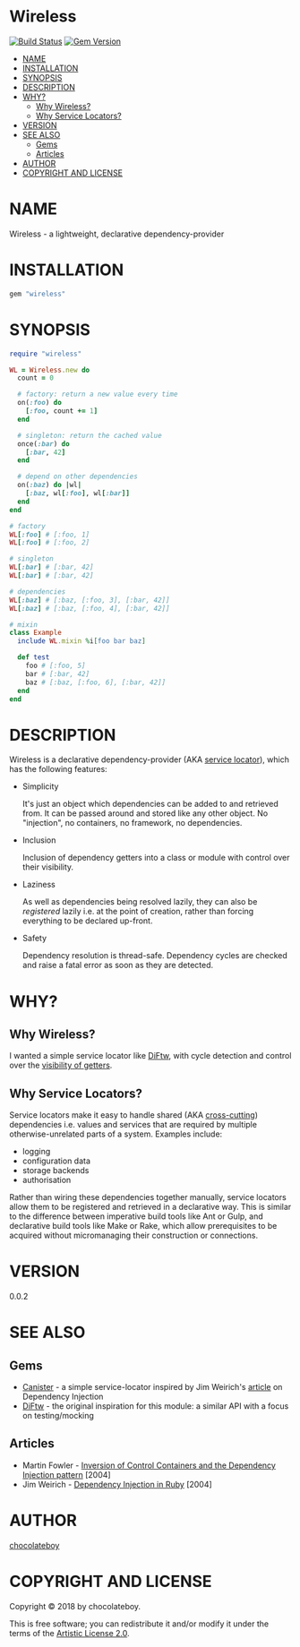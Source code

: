 # Wireless

[![Build Status](https://travis-ci.org/chocolateboy/wireless.svg)](https://travis-ci.org/chocolateboy/wireless)
[![Gem Version](https://img.shields.io/gem/v/wireless.svg)](https://rubygems.org/gems/wireless)

<!-- START doctoc generated TOC please keep comment here to allow auto update -->
<!-- DON'T EDIT THIS SECTION, INSTEAD RE-RUN doctoc TO UPDATE -->

- [NAME](#name)
- [INSTALLATION](#installation)
- [SYNOPSIS](#synopsis)
- [DESCRIPTION](#description)
- [WHY?](#why)
  - [Why Wireless?](#why-wireless)
  - [Why Service Locators?](#why-service-locators)
- [VERSION](#version)
- [SEE ALSO](#see-also)
  - [Gems](#gems)
  - [Articles](#articles)
- [AUTHOR](#author)
- [COPYRIGHT AND LICENSE](#copyright-and-license)

<!-- END doctoc generated TOC please keep comment here to allow auto update -->

# NAME

Wireless - a lightweight, declarative dependency-provider

# INSTALLATION

```ruby
gem "wireless"
```

# SYNOPSIS

```ruby
require "wireless"

WL = Wireless.new do
  count = 0

  # factory: return a new value every time
  on(:foo) do
    [:foo, count += 1]
  end

  # singleton: return the cached value
  once(:bar) do
    [:bar, 42]
  end

  # depend on other dependencies
  on(:baz) do |wl|
    [:baz, wl[:foo], wl[:bar]]
  end
end

# factory
WL[:foo] # [:foo, 1]
WL[:foo] # [:foo, 2]

# singleton
WL[:bar] # [:bar, 42]
WL[:bar] # [:bar, 42]

# dependencies
WL[:baz] # [:baz, [:foo, 3], [:bar, 42]]
WL[:baz] # [:baz, [:foo, 4], [:bar, 42]]

# mixin
class Example
  include WL.mixin %i[foo bar baz]

  def test
    foo # [:foo, 5]
    bar # [:bar, 42]
    baz # [:baz, [:foo, 6], [:bar, 42]]
  end
end
```

# DESCRIPTION

Wireless is a declarative dependency-provider (AKA [service locator](https://en.wikipedia.org/wiki/Service_locator_pattern)),
which has the following features:

* Simplicity

    It's just an object which dependencies can be added to and retrieved from. It can
    be passed around and stored like any other object. No "injection", no containers,
    no framework, no dependencies.

* Inclusion

    Inclusion of dependency getters into a class or module with control over their visibility.

* Laziness

    As well as dependencies being resolved lazily, they can also be *registered* lazily i.e.
    at the point of creation, rather than forcing everything to be declared up-front.

* Safety

    Dependency resolution is thread-safe. Dependency cycles are checked and raise a fatal
    error as soon as they are detected.

# WHY?

## Why Wireless?

I wanted a simple service locator like [DiFtw](https://github.com/jhollinger/ruby-diftw),
with cycle detection and control over the [visibility of getters](https://github.com/jhollinger/ruby-diftw/issues/1).

## Why Service Locators?

Service locators make it easy to handle shared (AKA
[cross-cutting](https://en.wikipedia.org/wiki/Cross-cutting_concern)) dependencies i.e.
values and services that are required by multiple otherwise-unrelated parts of a system.
Examples include:

* logging
* configuration data
* storage backends
* authorisation

Rather than wiring these dependencies together manually, service locators allow them to be
registered and retrieved in a declarative way. This is similar to the difference between
imperative build tools like Ant or Gulp, and declarative build tools like Make or Rake, which
allow prerequisites to be acquired without micromanaging their construction or connections.

# VERSION

0.0.2

# SEE ALSO

## Gems

- [Canister](https://github.com/mlibrary/canister) - a simple service-locator inspired by Jim Weirich's [article](https://archive.li/shxeA) on Dependency Injection
- [DiFtw](https://github.com/jhollinger/ruby-diftw) - the original inspiration for this module: a similar API with a focus on testing/mocking

## Articles

- Martin Fowler - [Inversion of Control Containers and the Dependency Injection pattern](https://www.martinfowler.com/articles/injection.html) [2004]
- Jim Weirich - [Dependency Injection in Ruby](https://archive.li/shxeA) [2004]

# AUTHOR

[chocolateboy](mailto:chocolate@cpan.org)

# COPYRIGHT AND LICENSE

Copyright © 2018 by chocolateboy.

This is free software; you can redistribute it and/or modify it under the
terms of the [Artistic License 2.0](http://www.opensource.org/licenses/artistic-license-2.0.php).
